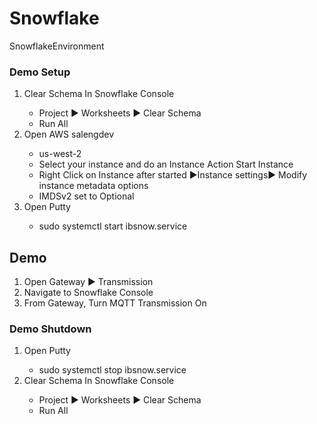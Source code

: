 # Snowflake
SnowflakeEnvironment

### Demo Setup

<ol>
    <li>Clear Schema In Snowflake Console</li>
    <ul>
      <li>Project ► Worksheets ► Clear Schema</li>
      <li>Run All</li>
    </ul>
     <li>Open AWS salengdev</li>
    <ul>
      <li>us-west-2</li>
      <li>Select your instance and do an Instance Action Start Instance </li>  
      <li>Right Click on Instance after started ►Instance settings► Modify instance metadata options</li>  
      <li>IMDSv2 set to Optional</li> 
    </ul>   
    <li>Open Putty</li>
    <ul>
      <li>sudo systemctl start ibsnow.service</li>
    </ul>
</ol>

## Demo
<ol>
    <li>Open Gateway ► Transmission</li>
    <li>Navigate to Snowflake Console</li>
    <li>From Gateway, Turn MQTT Transmission On</li>
</ol>

### Demo Shutdown

<ol>
    <li>Open Putty</li>
    <ul>
      <li>sudo systemctl stop ibsnow.service</li>
    </ul>
    <li>Clear Schema In Snowflake Console</li>
    <ul>
      <li>Project ► Worksheets ► Clear Schema</li>
      <li>Run All</li>
    </ul>

</ol>
